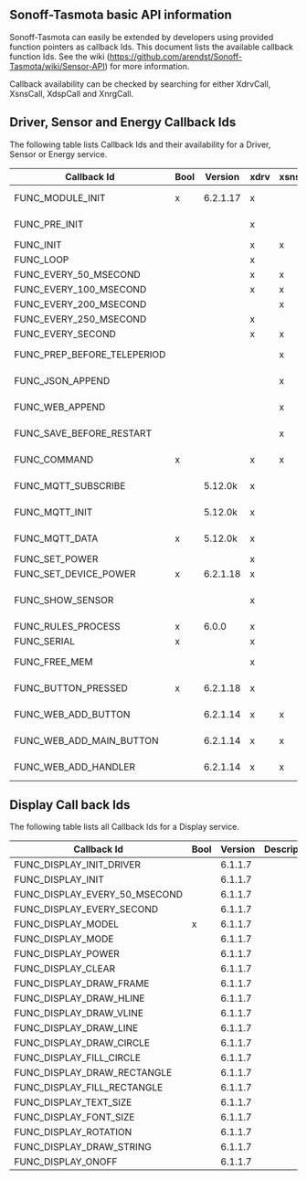 ## Sonoff-Tasmota basic API information
Sonoff-Tasmota can easily be extended by developers using provided function pointers as callback Ids. This document lists the available callback function Ids. See the wiki (https://github.com/arendst/Sonoff-Tasmota/wiki/Sensor-API) for more information.

Callback availability can be checked by searching for either XdrvCall, XsnsCall, XdspCall and XnrgCall.

## Driver, Sensor and Energy Callback Ids
The following table lists Callback Ids and their availability for a Driver, Sensor or Energy service.

Callback Id                 | Bool | Version  | xdrv | xsns | xnrg | Description
----------------------------|------|----------|------|------|------|----------------------------------
FUNC_MODULE_INIT            |  x   | 6.2.1.17 |  x   |      |      | Init module specific parameters
FUNC_PRE_INIT               |      |          |  x   |      |  x   | Once GPIO have been established
FUNC_INIT                   |      |          |  x   |  x   |  x   | At end of initialisation
FUNC_LOOP                   |      |          |  x   |      |      | In main loop
FUNC_EVERY_50_MSECOND       |      |          |  x   |  x   |      |
FUNC_EVERY_100_MSECOND      |      |          |  x   |  x   |      |
FUNC_EVERY_200_MSECOND      |      |          |      |  x   |  x   |
FUNC_EVERY_250_MSECOND      |      |          |  x   |      |      |
FUNC_EVERY_SECOND           |      |          |  x   |  x   |  x   |
FUNC_PREP_BEFORE_TELEPERIOD |      |          |      |  x   |      | Deprecated. Use a FUNC_EVERY_
FUNC_JSON_APPEND            |      |          |      |  x   |      | Extend teleperiod JSON text
FUNC_WEB_APPEND             |      |          |      |  x   |      | Extend webgui ajax info
FUNC_SAVE_BEFORE_RESTART    |      |          |      |  x   |      | Just before a planned restart
FUNC_COMMAND                |  x   |          |  x   |  x   |      | When a command is not recognized
FUNC_MQTT_SUBSCRIBE         |      | 5.12.0k  |  x   |      |      | At end of MQTT subscriptions
FUNC_MQTT_INIT              |      | 5.12.0k  |  x   |      |      | Once at end of MQTT connection
FUNC_MQTT_DATA              |  x   | 5.12.0k  |  x   |      |      | Before decoding command
FUNC_SET_POWER              |      |          |  x   |      |      | Before setting relays
FUNC_SET_DEVICE_POWER       |  x   | 6.2.1.18 |  x   |      |      | Set relay
FUNC_SHOW_SENSOR            |      |          |  x   |      |      | When FUNC_JSON_APPEND completes
FUNC_RULES_PROCESS          |  x   | 6.0.0    |  x   |      |      | Process specific rule
FUNC_SERIAL                 |  x   |          |  x   |      |  x   | Process serial data
FUNC_FREE_MEM               |      |          |  x   |      |      | Show free memory for debugging
FUNC_BUTTON_PRESSED         |  x   | 6.2.1.18 |  x   |      |      | When a button is pressed
FUNC_WEB_ADD_BUTTON         |      | 6.2.1.14 |  x   |  x   |      | Add a Configuration Button to GUI
FUNC_WEB_ADD_MAIN_BUTTON    |      | 6.2.1.14 |  x   |  x   |      | Add a main button to GUI
FUNC_WEB_ADD_HANDLER        |      | 6.2.1.14 |  x   |  x   |      | Add a webserver handler

## Display Call back Ids
The following table lists all Callback Ids for a Display service.

Callback Id                   | Bool | Version  | Description
------------------------------|------|----------|---------------------
FUNC_DISPLAY_INIT_DRIVER      |      | 6.1.1.7  |
FUNC_DISPLAY_INIT             |      | 6.1.1.7  |
FUNC_DISPLAY_EVERY_50_MSECOND |      | 6.1.1.7  |
FUNC_DISPLAY_EVERY_SECOND     |      | 6.1.1.7  |
FUNC_DISPLAY_MODEL            |  x   | 6.1.1.7  |
FUNC_DISPLAY_MODE             |      | 6.1.1.7  |
FUNC_DISPLAY_POWER            |      | 6.1.1.7  |
FUNC_DISPLAY_CLEAR            |      | 6.1.1.7  |
FUNC_DISPLAY_DRAW_FRAME       |      | 6.1.1.7  |
FUNC_DISPLAY_DRAW_HLINE       |      | 6.1.1.7  |
FUNC_DISPLAY_DRAW_VLINE       |      | 6.1.1.7  |
FUNC_DISPLAY_DRAW_LINE        |      | 6.1.1.7  |
FUNC_DISPLAY_DRAW_CIRCLE      |      | 6.1.1.7  |
FUNC_DISPLAY_FILL_CIRCLE      |      | 6.1.1.7  |
FUNC_DISPLAY_DRAW_RECTANGLE   |      | 6.1.1.7  |
FUNC_DISPLAY_FILL_RECTANGLE   |      | 6.1.1.7  |
FUNC_DISPLAY_TEXT_SIZE        |      | 6.1.1.7  |
FUNC_DISPLAY_FONT_SIZE        |      | 6.1.1.7  |
FUNC_DISPLAY_ROTATION         |      | 6.1.1.7  |
FUNC_DISPLAY_DRAW_STRING      |      | 6.1.1.7  |
FUNC_DISPLAY_ONOFF            |      | 6.1.1.7  |

